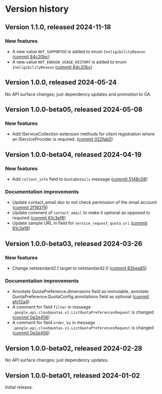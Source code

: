 # Version history

## Version 1.1.0, released 2024-11-18

### New features

- A new value `NOT_SUPPORTED` is added to enum `IneligibilityReason` ([commit 84c20bc](https://github.com/googleapis/google-cloud-dotnet/commit/84c20bc934998a46adec407c26d58734391cf8d0))
- A new value `NOT_ENOUGH_USAGE_HISTORY` is added to enum `IneligibilityReason` ([commit 84c20bc](https://github.com/googleapis/google-cloud-dotnet/commit/84c20bc934998a46adec407c26d58734391cf8d0))

## Version 1.0.0, released 2024-05-24

No API surface changes; just dependency updates and promotion to GA.

## Version 1.0.0-beta05, released 2024-05-08

### New features

- Add IServiceCollection extension methods for client registration where an IServiceProvider is required. ([commit 022fab2](https://github.com/googleapis/google-cloud-dotnet/commit/022fab203f28fb9c608972af7f8b83f571ae5694))

## Version 1.0.0-beta04, released 2024-04-19

### New features

- Add `rollout_info` field to `QuotaDetails` message ([commit 5148c08](https://github.com/googleapis/google-cloud-dotnet/commit/5148c089b407d0ac8e7e2bc2e0b4e73a7630ced8))

### Documentation improvements

- Update contact_email doc to not check permission of the email account ([commit 2f19379](https://github.com/googleapis/google-cloud-dotnet/commit/2f193795dd1daaba3ad6dd1f0f6b0c20c6597e6a))
- Update comment of `contact_email` to make it optional as opposed to required ([commit 61c3ef8](https://github.com/googleapis/google-cloud-dotnet/commit/61c3ef87fcac02762a218f56ab2a176f64be7d29))
- Update sample URL in field for `service_request_quota_uri` ([commit 61c3ef8](https://github.com/googleapis/google-cloud-dotnet/commit/61c3ef87fcac02762a218f56ab2a176f64be7d29))

## Version 1.0.0-beta03, released 2024-03-26

### New features

- Change netstandard2.1 target to netstandard2.0 ([commit 82bea85](https://github.com/googleapis/google-cloud-dotnet/commit/82bea850661975b9750ac30753528cc9d2e05240))

### Documentation improvements

- Annotate QuotaPreference.dimensions field as immutable, annotate QuotaPreference.QuotaConfig.annotations field as optional ([commit afcf2a4](https://github.com/googleapis/google-cloud-dotnet/commit/afcf2a4837cc0b0adfb7602cbd3313677d8d52e5))
- A comment for field `filter` in message `.google.api.cloudquotas.v1.ListQuotaPreferencesRequest` is changed ([commit 0e2e456](https://github.com/googleapis/google-cloud-dotnet/commit/0e2e4568ea884b2ded993c26e1189185c0181344))
- A comment for field `order_by` in message `.google.api.cloudquotas.v1.ListQuotaPreferencesRequest` is changed ([commit 0e2e456](https://github.com/googleapis/google-cloud-dotnet/commit/0e2e4568ea884b2ded993c26e1189185c0181344))

## Version 1.0.0-beta02, released 2024-02-28

No API surface changes; just dependency updates.

## Version 1.0.0-beta01, released 2024-01-02

Initial release.
